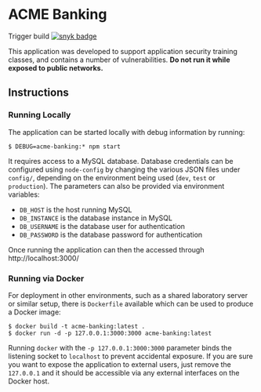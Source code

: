 # ACME Banking
Trigger build
[![snyk badge](https://snyk.io/test/github/urma/acme-banking/badge.svg)](https://snyk.io/test/github/urma/acme-banking)

This application was developed to support application security
training classes, and contains a number of vulnerabilities.
**Do not run it while exposed to public networks.**

## Instructions

### Running Locally
The application can be started locally with debug information
by running:
```
$ DEBUG=acme-banking:* npm start
```

It requires access to a MySQL database. Database credentials can be configured
using `node-config` by changing the various JSON files under `config/`, depending
on the environment being used (`dev`, `test` or `production`). The parameters
can also be provided via environment variables:
* `DB_HOST` is the host running MySQL
* `DB_INSTANCE` is the database instance in MySQL
* `DB_USERNAME` is the database user for authentication
* `DB_PASSWORD` is the database password for authentication

Once running the application can then the accessed through
http://localhost:3000/

### Running via Docker
For deployment in other environments, such as a shared
laboratory server or similar setup, there is `Dockerfile`
available which can be used to produce a Docker image:

```
$ docker build -t acme-banking:latest .
$ docker run -d -p 127.0.0.1:3000:3000 acme-banking:latest
```

Running `docker` with the `-p 127.0.0.1:3000:3000` parameter
binds the listening socket to `localhost` to prevent
accidental exposure. If you are sure you want to expose the
application to external users, just remove the `127.0.0.1` and
it should be accessible via any external interfaces on the
Docker host.
